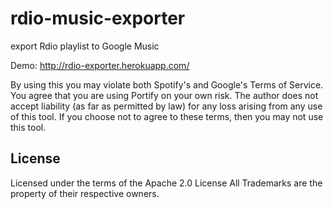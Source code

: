 rdio-music-exporter
===================

export Rdio playlist to Google Music

Demo: http://rdio-exporter.herokuapp.com/


By using this you may violate both Spotify's and Google's Terms of Service. You agree that
you are using Portify on your own risk. The author does not accept liability (as far as permitted by law) for any loss arising from any use of this tool.
If you choose not to agree to these terms, then you may not use this tool.


License
-------

Licensed under the terms of the Apache 2.0 License
All Trademarks are the property of their respective owners.
